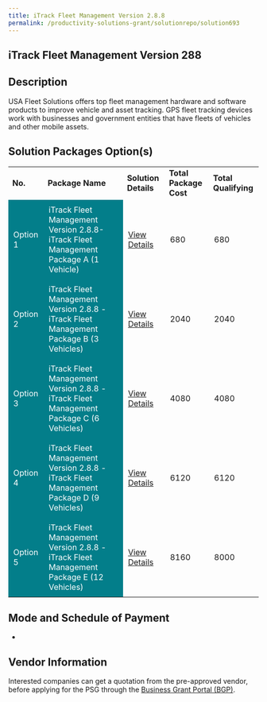 ```yaml
---
title: iTrack Fleet Management Version 2.8.8
permalink: /productivity-solutions-grant/solutionrepo/solution693
---
```


## iTrack Fleet Management Version 288

## Description

USA Fleet Solutions offers top fleet management hardware and software products to improve vehicle and asset tracking. GPS fleet tracking devices work with businesses and government entities that have fleets of vehicles and other mobile assets.

## Solution Packages Option(s)

<table>
<tr>
<td><b>No.</b></td>
<td><b>Package Name</b></td>
<td><b>Solution Details</b></td>
<td><b>Total Package Cost</b></td>
<td><b>Total Qualifying</b></td>
</tr>
<tr>
<td style='padding: 10px; background-color: #037E8A; color: #FFFFFF;'>Option 1</td>
<td style='padding: 10px; background-color: #037E8A; color: #FFFFFF;'>iTrack Fleet Management Version 2.8.8-iTrack Fleet Management Package A (1 Vehicle)</td>
<td style='padding: 10px;'><a href='https://www.gobusiness.gov.sg/images/psg/Desensitised_PIVOTAL_20200188_Annex_3_Part_1.pdf' target='_blank'>View Details</a></td>
<td style='padding: 10px;'>680</td>
<td style='padding: 10px;'>680</td>
</tr>
<tr>
<td style='padding: 10px; background-color: #037E8A; color: #FFFFFF;'>Option 2</td>
<td style='padding: 10px; background-color: #037E8A; color: #FFFFFF;'>iTrack Fleet Management Version 2.8.8 -iTrack Fleet Management Package B (3 Vehicles)</td>
<td style='padding: 10px;'><a href='https://www.gobusiness.gov.sg/images/psg/Desensitised_PIVOTAL_20200188_Annex_3_Part_2.pdf' target='_blank'>View Details</a></td>
<td style='padding: 10px;'>2040</td>
<td style='padding: 10px;'>2040</td>
</tr>
<tr>
<td style='padding: 10px; background-color: #037E8A; color: #FFFFFF;'>Option 3</td>
<td style='padding: 10px; background-color: #037E8A; color: #FFFFFF;'>iTrack Fleet Management Version 2.8.8 -iTrack Fleet Management Package C (6 Vehicles)</td>
<td style='padding: 10px;'><a href='https://www.gobusiness.gov.sg/images/psg/Desensitised_PIVOTAL_20200188_Annex_3_Part_3.pdf' target='_blank'>View Details</a></td>
<td style='padding: 10px;'>4080</td>
<td style='padding: 10px;'>4080</td>
</tr>
<tr>
<td style='padding: 10px; background-color: #037E8A; color: #FFFFFF;'>Option 4</td>
<td style='padding: 10px; background-color: #037E8A; color: #FFFFFF;'>iTrack Fleet Management Version 2.8.8 -iTrack Fleet Management Package D (9 Vehicles)</td>
<td style='padding: 10px;'><a href='https://www.gobusiness.gov.sg/images/psg/Desensitised_PIVOTAL_20200188_Annex_3_Part_4.pdf' target='_blank'>View Details</a></td>
<td style='padding: 10px;'>6120</td>
<td style='padding: 10px;'>6120</td>
</tr>
<tr>
<td style='padding: 10px; background-color: #037E8A; color: #FFFFFF;'>Option 5</td>
<td style='padding: 10px; background-color: #037E8A; color: #FFFFFF;'>iTrack Fleet Management Version 2.8.8 -iTrack Fleet Management Package E (12 Vehicles)</td>
<td style='padding: 10px;'><a href='https://www.gobusiness.gov.sg/images/psg/Desensitised_PIVOTAL_20200188_Annex_3_Part_5.pdf' target='_blank'>View Details</a></td>
<td style='padding: 10px;'>8160</td>
<td style='padding: 10px;'>8000</td>
</tr>
</table>

## Mode and Schedule of Payment

 - 

## Vendor Information

 

Interested companies can get a quotation from the pre-approved vendor, before applying for the PSG through the <a href='https://www.businessgrants.gov.sg/' target='_blank' rel='noopener'>Business Grant Portal (BGP)</a>.

<script src="/jquery/resize-tables.js"></script>
